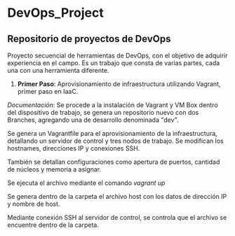 # DevOps_Project
## Repositorio de proyectos de DevOps

Proyecto secuencial de herramientas de DevOps, con el objetivo de adquirir experiencia en el campo.
Es un trabajo que consta de varias partes, cada una con una herramienta diferente.

1. **Primer Paso**:
Aprovisionamiento de infraestructura utilizando Vagrant, primer paso en IaaC.

*Documentación*:
Se procede a la instalación de Vagrant y VM Box dentro del dispositivo de trabajo, se genera un repositorio nuevo con dos Branches, agregando una de desarrollo denominada "dev".

Se genera un Vagrantfile para el aprovisionamiento de la infraestructura, detallando un servidor de control y tres nodos de trabajo. Se modifican los hostnames, direcciones IP y conexiones SSH.

También se detallan configuraciones como apertura de puertos, cantidad de núcleos y memoria a asignar.

Se ejecuta el archivo mediante el comando *vagrant up*

Se genera dentro de la carpeta el archivo host con los datos de dirección IP y nombre de host.

Mediante conexión SSH al servidor de control, se controla que el archivo se encuentre dentro de la carpeta.
